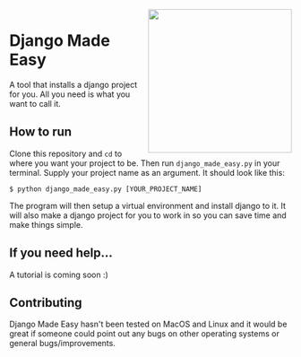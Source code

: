 <img src="https://raw.githubusercontent.com/hamdivazim/Django-Made-Easy/main/djangomadeeasy-logo.png" align="right" height="256px" />
<h1> Django Made Easy </h1>
A tool that installs a django project for you. All you need is what you want to call it.


## How to run
Clone this repository and `cd` to where you want your project to be. Then run `django_made_easy.py` in your terminal. Supply your project name as an argument. It should look like this:
```
$ python django_made_easy.py [YOUR_PROJECT_NAME]
```

The program will then setup a virtual environment and install django to it. It will also make a django project for you to work in so you can save time and make things simple.

## If you need help...
A tutorial is coming soon :)

## Contributing
Django Made Easy hasn't been tested on MacOS and Linux and it would be great if someone could point out any bugs on other operating systems or general bugs/improvements.
